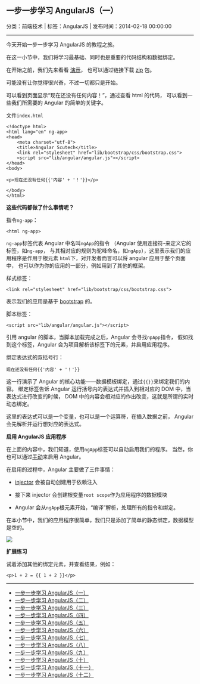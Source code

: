 ## 一步一步学习 AngularJS（一）

分类：前端技术 | 标签：AngularJS | 发布时间：2014-02-18 00:00:00

___

今天开始一步一步学习 AngularJS 的教程之旅。

在这一小节中，我们将学习最基础、同时也是重要的代码结构和数据绑定。

在开始之前，我们先来看看 [演示](/demos/angular-scutech/step0)，
也可以通过链接下载 [zip](/demos/angular-scutech/step0.zip) 包。

可能没有让你觉得很兴奋，不过一切都只是开始。

可以看到页面显示“现在还没有任何内容！”，通过查看 html 的代码，
可以看到一些我们所需要的 Angular 的简单的关键字。

文件```index.html```

```
<!doctype html>
<html lang="en" ng-app>
<head>
    <meta charset="utf-8">
    <title>Angular Scutech</title>
    <link rel="stylesheet" href="lib/bootstrap/css/bootstrap.css">
    <script src="lib/angular/angular.js"></script>
</head>
<body>

<p>现在还没有任何{{'内容' + '！'}}</p>

</body>
</html>
```

**这些代码都做了什么事情呢？**

指令```ng-app```：

```
<html ng-app>
```

```ng-app```标签代表 Angular 中名叫```ngApp```的指令
（Angular 使用连接符-来定义它的标签，如```ng-app```，
与其相对应的规则为驼峰命名，如```ngApp```），这里表示我们的应用程序是作用于根元素
```html```下，对开发者而言可以将 angular 应用于整个页面中，
也可以作为你的应用的一部分，例如用到了其他的框架。

样式标签：

```
<link rel="stylesheet" href="lib/bootstrap/css/bootstrap.css">
```

表示我们的应用是基于 [bootstrap](getbootstrap.com) 的。

脚本标签：

```
<script src="lib/angular/angular.js"></script>
```

引用 angular 的脚本，当脚本加载完成之后，Angular 会寻找```npApp```指令，
假如找到这个标签，Angular 会为项目解析该标签下的元素，并启用应用程序。

绑定表达式的双括号行：

```
现在还没有任何{{'内容' + '！'}}
```
这一行演示了 Angular 的核心功能——数据模板绑定，通过```{{}}```来绑定我们的内容。
绑定标签告诉 Angular 运行括号内的表达式并插入到相对应的 DOM 中，当表达式进行改变的时候，
DOM 中的内容会相对应的作出改变，这就是所谓的实时动态绑定。

这里的表达式可以是一个变量，也可以是一个运算符，在插入数据之前，
Angular 会先解析并运行想对应的表达式。

**启用 AngularJS 应用程序**

在上面的内容中，我们知道，使用```ngApp```标签可以自动启用我们的程序。
当然，你也可以通过[手动](http://docs.angularjs.org/guide/bootstrap)来启用 Angular。

在启用的过程中，Angular 主要做了三件事情：

* [injector](http://docs.angularjs.org/api/auto/service/$injector) 会被自动创建用于依赖注入

* 接下来 injector 会创建根变量```root scope```作为应用程序的数据模块

* Angular 会从```ngApp```根元素开始，“编译”解析，处理所有的指令和绑定。

在本小节中，我们的应用程序很简单，我们只是添加了简单的静态绑定，数据模型是空的。

![](/posts/2014/02/18/tutorial_0.png)

**扩展练习**

试着添加其他的绑定元素，并查看结果，例如：
```
<p>1 + 2 = {{ 1 + 2 }}</p>
```

---

* [一步一步学习 AngularJS（一）](/2014/02/18/angular_scutech_step0)
* [一步一步学习 AngularJS（二）](/2014/02/19/angular_scutech_step1)
* [一步一步学习 AngularJS（三）](/2014/02/20/angular_scutech_step2)
* [一步一步学习 AngularJS（四）](/2014/02/21/angular_scutech_step3)
* [一步一步学习 AngularJS（五）](/2014/02/22/angular_scutech_step4)
* [一步一步学习 AngularJS（六）](/2014/02/23/angular_scutech_step5)
* [一步一步学习 AngularJS（七）](/2014/02/24/angular_scutech_step6)
* [一步一步学习 AngularJS（八）](/2014/02/27/angular_scutech_step7)
* [一步一步学习 AngularJS（九）](/2014/02/28/angular_scutech_step8)
* [一步一步学习 AngularJS（十）](/2014/03/01/angular_scutech_step9)
* [一步一步学习 AngularJS（十一）](/2014/03/02/angular_scutech_step10)
* [一步一步学习 AngularJS（十二）](/2014/03/03/angular_scutech_step11)